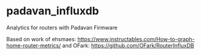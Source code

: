 # padavan_influxdb
Analytics for routers with Padavan Firmware

Based on work of ehsmaes: https://www.instructables.com/How-to-graph-home-router-metrics/ and OFark: https://github.com/OFark/RouterInfluxDB
